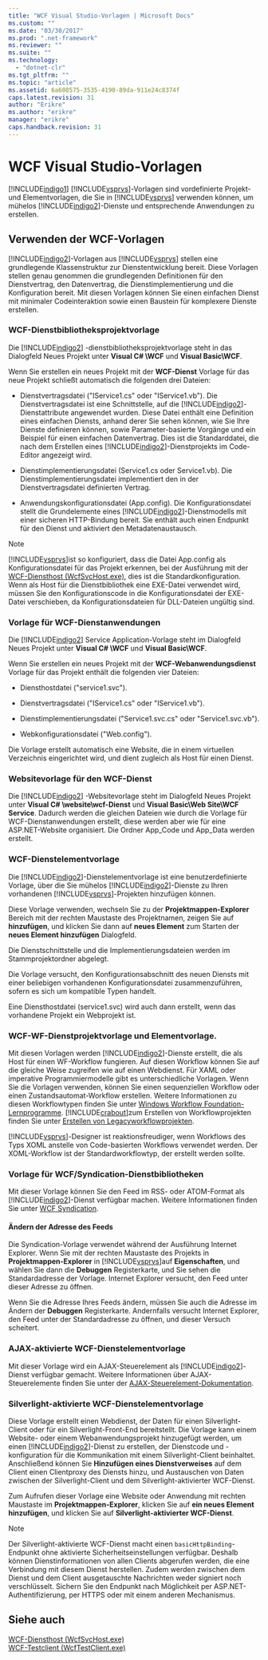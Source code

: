 ```yaml
---
title: "WCF Visual Studio-Vorlagen | Microsoft Docs"
ms.custom: ""
ms.date: "03/30/2017"
ms.prod: ".net-framework"
ms.reviewer: ""
ms.suite: ""
ms.technology: 
  - "dotnet-clr"
ms.tgt_pltfrm: ""
ms.topic: "article"
ms.assetid: 6a608575-3535-4190-89da-911e24c8374f
caps.latest.revision: 31
author: "Erikre"
ms.author: "erikre"
manager: "erikre"
caps.handback.revision: 31
---
```

# WCF Visual Studio-Vorlagen
[!INCLUDE[indigo1](../../../includes/indigo1-md.md)] [!INCLUDE[vsprvs](../../../includes/vsprvs-md.md)]-Vorlagen sind vordefinierte Projekt- und Elementvorlagen, die Sie in [!INCLUDE[vsprvs](../../../includes/vsprvs-md.md)] verwenden können, um mühelos [!INCLUDE[indigo2](../../../includes/indigo2-md.md)]-Dienste und entsprechende Anwendungen zu erstellen.  
  
## <a name="using-the-wcf-templates"></a>Verwenden der WCF-Vorlagen  
 [!INCLUDE[indigo2](../../../includes/indigo2-md.md)]-Vorlagen aus [!INCLUDE[vsprvs](../../../includes/vsprvs-md.md)] stellen eine grundlegende Klassenstruktur zur Dienstentwicklung bereit. Diese Vorlagen stellen genau genommen die grundlegenden Definitionen für den Dienstvertrag, den Datenvertrag, die Dienstimplementierung und die Konfiguration bereit. Mit diesen Vorlagen können Sie einen einfachen Dienst mit minimaler Codeinteraktion sowie einen Baustein für komplexere Dienste erstellen.  
  
### <a name="wcf-service-library-project-template"></a>WCF-Dienstbibliotheksprojektvorlage  
 Die [!INCLUDE[indigo2](../../../includes/indigo2-md.md)] -dienstbibliotheksprojektvorlage steht in das Dialogfeld Neues Projekt unter **Visual C# \WCF** und **Visual Basic\WCF**.  
  
 Wenn Sie erstellen ein neues Projekt mit der **WCF-Dienst** Vorlage für das neue Projekt schließt automatisch die folgenden drei Dateien:  
  
-   Dienstvertragsdatei ("IService1.cs" oder "IService1.vb"). Die Dienstvertragsdatei ist eine Schnittstelle, auf die [!INCLUDE[indigo2](../../../includes/indigo2-md.md)]-Dienstattribute angewendet wurden. Diese Datei enthält eine Definition eines einfachen Diensts, anhand derer Sie sehen können, wie Sie Ihre Dienste definieren können, sowie Parameter-basierte Vorgänge und ein Beispiel für einen einfachen Datenvertrag. Dies ist die Standarddatei, die nach dem Erstellen eines [!INCLUDE[indigo2](../../../includes/indigo2-md.md)]-Dienstprojekts im Code-Editor angezeigt wird.  
  
-   Dienstimplementierungsdatei (Service1.cs oder Service1.vb). Die Dienstimplementierungsdatei implementiert den in der Dienstvertragsdatei definierten Vertrag.  
  
-   Anwendungskonfigurationsdatei (App.config). Die Konfigurationsdatei stellt die Grundelemente eines [!INCLUDE[indigo2](../../../includes/indigo2-md.md)]-Dienstmodells mit einer sicheren HTTP-Bindung bereit. Sie enthält auch einen Endpunkt für den Dienst und aktiviert den Metadatenaustausch.  
  
> [!NOTE]
>  [!INCLUDE[vsprvs](../../../includes/vsprvs-md.md)]ist so konfiguriert, dass die Datei App.config als Konfigurationsdatei für das Projekt erkennen, bei der Ausführung mit der [WCF-Diensthost (WcfSvcHost.exe)](../../../docs/framework/wcf/wcf-service-host-wcfsvchost-exe.md), dies ist die Standardkonfiguration. Wenn als Host für die Dienstbibliothek eine EXE-Datei verwendet wird, müssen Sie den Konfigurationscode in die Konfigurationsdatei der EXE-Datei verschieben, da Konfigurationsdateien für DLL-Dateien ungültig sind.  
  
### <a name="wcf-service-application-template"></a>Vorlage für WCF-Dienstanwendungen  
 Die [!INCLUDE[indigo2](../../../includes/indigo2-md.md)] Service Application-Vorlage steht im Dialogfeld Neues Projekt unter **Visual C# \WCF** und **Visual Basic\WCF**.  
  
 Wenn Sie erstellen ein neues Projekt mit der **WCF-Webanwendungsdienst** Vorlage für das Projekt enthält die folgenden vier Dateien:  
  
-   Diensthostdatei ("service1.svc").  
  
-   Dienstvertragsdatei ("IService1.cs" oder "IService1.vb").  
  
-   Dienstimplementierungsdatei ("Service1.svc.cs" oder "Service1.svc.vb").  
  
-   Webkonfigurationsdatei ("Web.config").  
  
 Die Vorlage erstellt automatisch eine Website, die in einem virtuellen Verzeichnis eingerichtet wird, und dient zugleich als Host für einen Dienst.  
  
### <a name="wcf-web-site-template"></a>Websitevorlage für den WCF-Dienst  
 Die [!INCLUDE[indigo2](../../../includes/indigo2-md.md)] -Websitevorlage steht im Dialogfeld Neues Projekt unter **Visual C# \website\wcf-Dienst** und **Visual Basic\Web Site\WCF Service**. Dadurch werden die gleichen Dateien wie durch die Vorlage für WCF-Dienstanwendungen erstellt, diese werden aber wie für eine ASP.NET-Website organisiert. Die Ordner App_Code und App_Data werden erstellt.  
  
### <a name="wcf-service-item-template"></a>WCF-Dienstelementvorlage  
 Die [!INCLUDE[indigo2](../../../includes/indigo2-md.md)]-Dienstelementvorlage ist eine benutzerdefinierte Vorlage, über die Sie mühelos [!INCLUDE[indigo2](../../../includes/indigo2-md.md)]-Dienste zu Ihren vorhandenen [!INCLUDE[vsprvs](../../../includes/vsprvs-md.md)]-Projekten hinzufügen können.  
  
 Diese Vorlage verwenden, wechseln Sie zu der **Projektmappen-Explorer** Bereich mit der rechten Maustaste des Projektnamen, zeigen Sie auf **hinzufügen**, und klicken Sie dann auf **neues Element** zum Starten der **neues Element hinzufügen** Dialogfeld.  
  
 Die Dienstschnittstelle und die Implementierungsdateien werden im Stammprojektordner abgelegt.  
  
 Die Vorlage versucht, den Konfigurationsabschnitt des neuen Diensts mit einer beliebigen vorhandenen Konfigurationsdatei zusammenzuführen, sofern es sich um kompatible Typen handelt.  
  
 Eine Diensthostdatei (service1.svc) wird auch dann erstellt, wenn das vorhandene Projekt ein Webprojekt ist.  
  
### <a name="wcf-wf-service-project-and-item-template"></a>WCF-WF-Dienstprojektvorlage und Elementvorlage.  
 Mit diesen Vorlagen werden [!INCLUDE[indigo2](../../../includes/indigo2-md.md)]-Dienste erstellt, die als Host für einen WF-Workflow fungieren. Auf diesen Workflow können Sie auf die gleiche Weise zugreifen wie auf einen Webdienst. Für XAML oder imperative Programmiermodelle gibt es unterschiedliche Vorlagen. Wenn Sie die Vorlagen verwenden, können Sie einen sequenziellen Workflow oder einen Zustandsautomat-Workflow erstellen. Weitere Informationen zu diesen Workflowtypen finden Sie unter [Windows Workflow Foundation-Lernprogramme](http://msdn.microsoft.com/de-de/e9705654-bd96-4b56-8d98-f1f118112d97). [!INCLUDE[crabout](../../../includes/crabout-md.md)]zum Erstellen von Workflowprojekten finden Sie unter [Erstellen von Legacyworkflowprojekten](../Topic/Creating%20Legacy%20Workflow%20Projects.md).  
  
 [!INCLUDE[vsprvs](../../../includes/vsprvs-md.md)]-Designer ist reaktionsfreudiger, wenn Workflows des Typs XOML anstelle von Code-basierten Workflows verwendet werden. Der XOML-Workflow ist der Standardworkflowtyp, der erstellt werden sollte.  
  
### <a name="wcf-syndication-service-library-template"></a>Vorlage für WCF/Syndication-Dienstbibliotheken  
 Mit dieser Vorlage können Sie den Feed im RSS- oder ATOM-Format als [!INCLUDE[indigo2](../../../includes/indigo2-md.md)]-Dienst verfügbar machen. Weitere Informationen finden Sie unter [WCF Syndication](../../../docs/framework/wcf/feature-details/wcf-syndication.md).  
  
#### <a name="changing-the-address-of-the-feed"></a>Ändern der Adresse des Feeds  
 Die Syndication-Vorlage verwendet während der Ausführung Internet Explorer. Wenn Sie mit der rechten Maustaste des Projekts in **Projektmappen-Explorer** in [!INCLUDE[vsprvs](../../../includes/vsprvs-md.md)]auf **Eigenschaften**, und wählen Sie dann die **Debuggen** Registerkarte, und Sie sehen die Standardadresse der Vorlage. Internet Explorer versucht, den Feed unter dieser Adresse zu öffnen.  
  
 Wenn Sie die Adresse Ihres Feeds ändern, müssen Sie auch die Adresse im Ändern der **Debuggen** Registerkarte. Andernfalls versucht Internet Explorer, den Feed unter der Standardadresse zu öffnen, und dieser Versuch scheitert.  
  
### <a name="ajax-enabled-wcf-service-item-template"></a>AJAX-aktivierte WCF-Dienstelementvorlage  
 Mit dieser Vorlage wird ein AJAX-Steuerelement als [!INCLUDE[indigo2](../../../includes/indigo2-md.md)]-Dienst verfügbar gemacht. Weitere Informationen über AJAX-Steuerelemente finden Sie unter der [AJAX-Steuerelement-Dokumentation](http://go.microsoft.com/fwlink/?LinkId=96717).  
  
### <a name="silverlight-enabled-wcf-service-item-template"></a>Silverlight-aktivierte WCF-Dienstelementvorlage  
 Diese Vorlage erstellt einen Webdienst, der Daten für einen Silverlight-Client oder für ein Silverlight-Front-End bereitstellt. Die Vorlage kann einem Website- oder einem Webanwendungsprojekt hinzugefügt werden, um einen [!INCLUDE[indigo2](../../../includes/indigo2-md.md)]-Dienst zu erstellen, der Dienstcode und -konfiguration für die Kommunikation mit einem Silverlight-Client beinhaltet. Anschließend können Sie **Hinzufügen eines Dienstverweises** auf dem Client einen Clientproxy des Diensts hinzu, und Austauschen von Daten zwischen der Silverlight-Client und dem Silverlight-aktivierter WCF-Dienst.  
  
 Zum Aufrufen dieser Vorlage eine Website oder Anwendung mit rechten Maustaste im **Projektmappen-Explorer**, klicken Sie auf **ein neues Element hinzufügen**, und klicken Sie auf **Silverlight-aktivierter WCF-Dienst**.  
  
> [!NOTE]
>  Der Silverlight-aktivierte WCF-Dienst macht einen `basicHttpBinding`-Endpunkt ohne aktivierte Sicherheitseinstellungen verfügbar. Deshalb können Dienstinformationen von allen Clients abgerufen werden, die eine Verbindung mit diesem Dienst herstellen. Zudem werden zwischen dem Dienst und dem Client ausgetauschte Nachrichten weder signiert noch verschlüsselt. Sichern Sie den Endpunkt nach Möglichkeit per ASP.NET-Authentifizierung, per HTTPS oder mit einem anderen Mechanismus.  
  
## <a name="see-also"></a>Siehe auch  
 [WCF-Diensthost (WcfSvcHost.exe)](../../../docs/framework/wcf/wcf-service-host-wcfsvchost-exe.md)   
 [WCF-Testclient (WcfTestClient.exe)](../../../docs/framework/wcf/wcf-test-client-wcftestclient-exe.md)